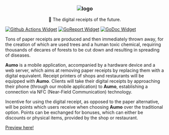 <h3 align="center"><img src="https://i.imgur.com/78eLI7f.png" alt="logo"></h3>
<p align="center">📜 The digital receipts of the future.</p>

[![Github Actions Widget]][Github Actions] [![GoReport Widget]][GoReport] [![GoDoc Widget]][GoDoc]

  Tons of paper receipts are produced and then immediately thrown away, for the creation of which are used trees and a human toxic chemical, requiring thousands of decares of forests to be cut down and resulting in spreading of diseases.

  **Aumo** is a mobile application, accompanied by a hardware device and a web server, which aims at removing paper receipts by replacing them with a digital equivalent. Receipt printers of shops and restaurants will be equipped with **Aumo**. Clients will take their digital receipts by approaching their phone (through our mobile application) to **Aumo**, establishing a connection via NFC (Near-Field Communication) technology.
  
  Incentive for using the digital receipt, as opposed to the paper alternative, will be points which users receive when choosing **Aumo** over the traditional option. Points can be exchanged for bonuses, which can either be discounts or physical items, provided by the shop or restaurant.

[Preview here!](https://expo.io/@deliriumproducts/aumo)

[GoReport Widget]: https://goreportcard.com/badge/github.com/deliriumproducts/aumo
[GoReport]: https://goreportcard.com/report/github.com/deliriumproducts/aumo
[Github Actions Widget]: https://github.com/tsoding/kgbotka/workflows/CI/badge.svg
[Github Actions]: https://github.com/deliriumproducts/aumo/actions
[GoDoc]: https://godoc.org/github.com/deliriumproducts/aumo
[GoDoc Widget]: https://godoc.org/github.com/deliriumproducts/aumo?status.svg
